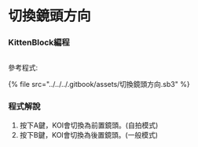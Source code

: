 # 切換鏡頭方向

### KittenBlock編程

<figure><img src="https://files.gitbook.com/v0/b/gitbook-x-prod.appspot.com/o/spaces%2FsN6MlwBFbL3P67FzMMyL%2Fuploads%2F4f6ROQGX9k86fHCEernY%2Fimage.png?alt=media&#x26;token=369e85ed-0de6-4cc4-8b51-808201217129" alt=""><figcaption></figcaption></figure>

參考程式:

{% file src="../../../.gitbook/assets/切換鏡頭方向.sb3" %}

### 程式解說

1. 按下A鍵，KOI會切換為前置鏡頭。(自拍模式)
2. 按下B鍵，KOI會切換為後置鏡頭。(一般模式)
